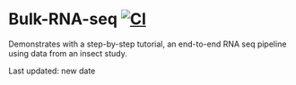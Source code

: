 # Bulk-RNA-seq [![CI](https://github.com/rayotoo/Bulk-RNA-seq/actions/workflows/blank.yml/badge.svg)](https://github.com/rayotoo/Bulk-RNA-seq/actions/workflows/blank.yml)
Demonstrates with a step-by-step tutorial, an end-to-end RNA seq pipeline using data from an insect study.

Last updated: new date
